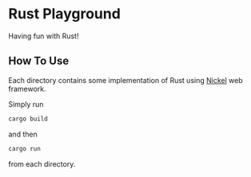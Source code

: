 # Rust Playground
Having fun with Rust!

## How To Use
Each directory contains some implementation of Rust using [Nickel](https://github.com/nickel-org/nickel.rs/) web framework.

Simply run

```bash
cargo build
```

and then

```bash
cargo run
```

from each directory.
